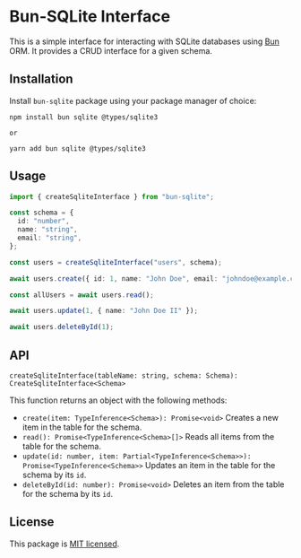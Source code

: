 # Bun-SQLite Interface

This is a simple interface for interacting with SQLite databases using [Bun](https://github.com/boostup/bun) ORM. It provides a CRUD interface for a given schema.

## Installation

Install `bun-sqlite` package using your package manager of choice:

```
npm install bun sqlite @types/sqlite3

or

yarn add bun sqlite @types/sqlite3
```

## Usage

```typescript
import { createSqliteInterface } from "bun-sqlite";

const schema = {
  id: "number",
  name: "string",
  email: "string",
};

const users = createSqliteInterface("users", schema);

await users.create({ id: 1, name: "John Doe", email: "johndoe@example.com" });

const allUsers = await users.read();

await users.update(1, { name: "John Doe II" });

await users.deleteById(1);
```

## API

`createSqliteInterface(tableName: string, schema: Schema): CreateSqliteInterface<Schema>`

This function returns an object with the following methods:

- `create(item: TypeInference<Schema>): Promise<void>`
  Creates a new item in the table for the schema.
- `read(): Promise<TypeInference<Schema>[]>`
  Reads all items from the table for the schema.
- `update(id: number, item: Partial<TypeInference<Schema>>): Promise<TypeInference<Schema>>`
  Updates an item in the table for the schema by its `id`.
- `deleteById(id: number): Promise<void>`
  Deletes an item from the table for the schema by its `id`.
  
## License

This package is [MIT licensed](https://github.com/boostup/bun-sqlite/blob/main/LICENSE).